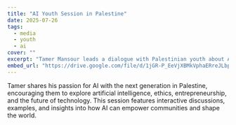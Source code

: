```yaml
---
title: "AI Youth Session in Palestine"
date: 2025-07-26
tags:
  - media
  - youth
  - ai
cover: ""
excerpt: "Tamer Mansour leads a dialogue with Palestinian youth about AI and the future, exploring opportunities and ethical considerations."
embed_url: "https://drive.google.com/file/d/1jGR-P_EeVjXBMkVphaERreJLbpORcQu0/preview"
---
```

Tamer shares his passion for AI with the next generation in Palestine, encouraging them to explore artificial intelligence, ethics, entrepreneurship, and the future of technology. This session features interactive discussions, examples, and insights into how AI can empower communities and shape the world.
